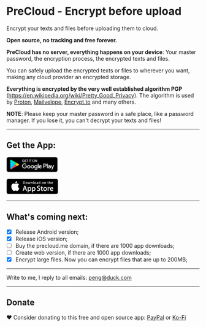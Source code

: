# PreCloud - Encrypt before upload

Encrypt your texts and files before uploading them to cloud.

**Open source, no tracking and free forever.**

**PreCloud has no server, everything happens on your device**: Your master password, the encryption process, the encrypted texts and files.

You can safely upload the encrypted texts or files to wherever you want, making any cloud provider an encrypted storage.

**Everything is encrypted by the very well established algorithm PGP** (https://en.wikipedia.org/wiki/Pretty_Good_Privacy). The algorithm is used by [Proton](https://proton.me/), [Mailvelope](https://mailvelope.com/), [Encrypt.to](https://encrypt.to/) and many others.

**NOTE**: Please keep your master password in a safe place, like a password manager. If you lose it, you can't decrypt your texts and files!

---

## Get the App:

<a href="https://play.google.com/store/apps/details?id=com.precloud" target="_blank"><img src="play-store.svg" height="40"></a>

<a href="https://apps.apple.com/us/app/precloud/id1638793841" target="_blank"><img src="app-store.svg" height="40"></a> 

---

## What's coming next:
- [x] Release Android version;
- [x] Release iOS version;
- [ ] Buy the precloud.me domain, if there are 1000 app downloads;
- [ ] Create web version, if there are 1000 app downloads;
- [x] Encrypt large files. Now you can encrypt files that are up to 200MB;

---

Write to me, I reply to all emails: peng@duck.com

---

## Donate

❤️ Consider donating to this free and open source app: [PayPal](https://paypal.me/penghuili/) or [Ko-Fi](https://ko-fi.com/penghuili)